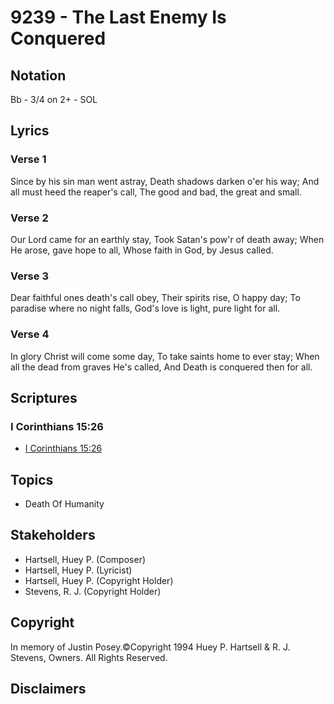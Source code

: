 # 9239 - The Last Enemy Is Conquered

## Notation

Bb - 3/4 on 2+ - SOL

## Lyrics

### Verse 1

Since by his sin man went astray, Death shadows darken o'er his way; And all must heed the reaper's call, The good and bad, the great and small.

### Verse 2

Our Lord came for an earthly stay, Took Satan's pow'r of death away; When He arose, gave hope to all, Whose faith in God, by Jesus called.

### Verse 3

Dear faithful ones death's call obey, Their spirits rise, O happy day; To paradise where no night falls, God's love is light, pure light for all.

### Verse 4

In glory Christ will come some day, To take saints home to ever stay; When all the dead from graves He's called, And Death is conquered then for all.


## Scriptures

### I Corinthians 15:26

- [I Corinthians 15:26](https://www.biblegateway.com/passage/?search=I%20Corinthians%2015%3A26)


## Topics

- Death Of Humanity

## Stakeholders

- Hartsell, Huey P. (Composer)
- Hartsell, Huey P. (Lyricist)
- Hartsell, Huey P. (Copyright Holder)
- Stevens, R. J. (Copyright Holder)

## Copyright

In memory of Justin Posey.©Copyright 1994 Huey P. Hartsell & R. J. Stevens, Owners. All Rights Reserved.


## Disclaimers


